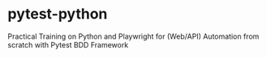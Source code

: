 # pytest-python
Practical Training on Python and Playwright for (Web/API) Automation from scratch with Pytest BDD Framework

